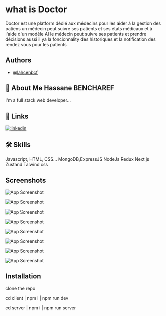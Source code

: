
# what is Doctor

Doctor est une platform dédié aux médecins pour les aider à la gestion des patiens
un médecin peut suivre ses patients et ses états médicaux et à l'aide d'un modèle AI le médecin peut suivre ses patients et prendre décisions
aussi il ya la foncionnality des historiques et la notification des rendez vous pour les patients



## Authors

- [@lahcenbcf](https://www.github.com/lahcenbcf)


## 🚀 About Me Hassane BENCHAREF
I'm a full stack web developer...


## 🔗 Links
[![linkedin](https://www.linkedin.com/in/hassane-bencharef-2b2667248/?lipi=urn%3Ali%3Apage%3Ad_flagship3_feed%3B98SqTONmQne4K7jT%2BPclpg%3D%3D)](https://www.linkedin.com/)



## 🛠 Skills
Javascript, HTML, CSS...
MongoDB,ExpressJS
NodeJs
Redux
Next js 
Zustand
Talwind css

## Screenshots

![App Screenshot](https://private-user-images.githubusercontent.com/107793995/306098953-39bf9f49-345e-4748-8128-0005769263b2.png?jwt=eyJhbGciOiJIUzI1NiIsInR5cCI6IkpXVCJ9.eyJpc3MiOiJnaXRodWIuY29tIiwiYXVkIjoicmF3LmdpdGh1YnVzZXJjb250ZW50LmNvbSIsImtleSI6ImtleTUiLCJleHAiOjE3MDgzODkzOTYsIm5iZiI6MTcwODM4OTA5NiwicGF0aCI6Ii8xMDc3OTM5OTUvMzA2MDk4OTUzLTM5YmY5ZjQ5LTM0NWUtNDc0OC04MTI4LTAwMDU3NjkyNjNiMi5wbmc_WC1BbXotQWxnb3JpdGhtPUFXUzQtSE1BQy1TSEEyNTYmWC1BbXotQ3JlZGVudGlhbD1BS0lBVkNPRFlMU0E1M1BRSzRaQSUyRjIwMjQwMjIwJTJGdXMtZWFzdC0xJTJGczMlMkZhd3M0X3JlcXVlc3QmWC1BbXotRGF0ZT0yMDI0MDIyMFQwMDMxMzZaJlgtQW16LUV4cGlyZXM9MzAwJlgtQW16LVNpZ25hdHVyZT04YzBhNzYzNjc1ZmE0NjRhYWU3MWYyYThiMTA3ZjUwOTQzZTM0ZmFlN2YxNTkzNTk2YzA5M2JlOGE5MGEwYzUyJlgtQW16LVNpZ25lZEhlYWRlcnM9aG9zdCZhY3Rvcl9pZD0wJmtleV9pZD0wJnJlcG9faWQ9MCJ9._FzTo2ypQrl4neAv8qF1GXIo4_xrO1Amj8B9KaRkcZM)

![App Screenshot](https://private-user-images.githubusercontent.com/107793995/306098964-e441e37f-e359-4f7e-abc0-ddbf3c3a3437.png?jwt=eyJhbGciOiJIUzI1NiIsInR5cCI6IkpXVCJ9.eyJpc3MiOiJnaXRodWIuY29tIiwiYXVkIjoicmF3LmdpdGh1YnVzZXJjb250ZW50LmNvbSIsImtleSI6ImtleTUiLCJleHAiOjE3MDgzODkzOTYsIm5iZiI6MTcwODM4OTA5NiwicGF0aCI6Ii8xMDc3OTM5OTUvMzA2MDk4OTY0LWU0NDFlMzdmLWUzNTktNGY3ZS1hYmMwLWRkYmYzYzNhMzQzNy5wbmc_WC1BbXotQWxnb3JpdGhtPUFXUzQtSE1BQy1TSEEyNTYmWC1BbXotQ3JlZGVudGlhbD1BS0lBVkNPRFlMU0E1M1BRSzRaQSUyRjIwMjQwMjIwJTJGdXMtZWFzdC0xJTJGczMlMkZhd3M0X3JlcXVlc3QmWC1BbXotRGF0ZT0yMDI0MDIyMFQwMDMxMzZaJlgtQW16LUV4cGlyZXM9MzAwJlgtQW16LVNpZ25hdHVyZT1jNzdlNDA5OWIyYjdhYjFiMzhiNjk5OTZlOTc3NzVjYWExYTA1YWMyZWFjMTdlZGQ2ODJkYzIzNmY2ZGUyMDIwJlgtQW16LVNpZ25lZEhlYWRlcnM9aG9zdCZhY3Rvcl9pZD0wJmtleV9pZD0wJnJlcG9faWQ9MCJ9.KVuDSVA46sC7LMH33HMtdo2RTSC7VMZYdsIq9ayrKQo)


![App Screenshot](https://private-user-images.githubusercontent.com/107793995/306098964-e441e37f-e359-4f7e-abc0-ddbf3c3a3437.png?jwt=eyJhbGciOiJIUzI1NiIsInR5cCI6IkpXVCJ9.eyJpc3MiOiJnaXRodWIuY29tIiwiYXVkIjoicmF3LmdpdGh1YnVzZXJjb250ZW50LmNvbSIsImtleSI6ImtleTUiLCJleHAiOjE3MDgzODkzOTYsIm5iZiI6MTcwODM4OTA5NiwicGF0aCI6Ii8xMDc3OTM5OTUvMzA2MDk4OTY0LWU0NDFlMzdmLWUzNTktNGY3ZS1hYmMwLWRkYmYzYzNhMzQzNy5wbmc_WC1BbXotQWxnb3JpdGhtPUFXUzQtSE1BQy1TSEEyNTYmWC1BbXotQ3JlZGVudGlhbD1BS0lBVkNPRFlMU0E1M1BRSzRaQSUyRjIwMjQwMjIwJTJGdXMtZWFzdC0xJTJGczMlMkZhd3M0X3JlcXVlc3QmWC1BbXotRGF0ZT0yMDI0MDIyMFQwMDMxMzZaJlgtQW16LUV4cGlyZXM9MzAwJlgtQW16LVNpZ25hdHVyZT1jNzdlNDA5OWIyYjdhYjFiMzhiNjk5OTZlOTc3NzVjYWExYTA1YWMyZWFjMTdlZGQ2ODJkYzIzNmY2ZGUyMDIwJlgtQW16LVNpZ25lZEhlYWRlcnM9aG9zdCZhY3Rvcl9pZD0wJmtleV9pZD0wJnJlcG9faWQ9MCJ9.KVuDSVA46sC7LMH33HMtdo2RTSC7VMZYdsIq9ayrKQo)



![App Screenshot](https://private-user-images.githubusercontent.com/107793995/306098967-7a58f64c-ca4f-4764-959e-83d7f281f94b.png?jwt=eyJhbGciOiJIUzI1NiIsInR5cCI6IkpXVCJ9.eyJpc3MiOiJnaXRodWIuY29tIiwiYXVkIjoicmF3LmdpdGh1YnVzZXJjb250ZW50LmNvbSIsImtleSI6ImtleTUiLCJleHAiOjE3MDgzODk0NTEsIm5iZiI6MTcwODM4OTE1MSwicGF0aCI6Ii8xMDc3OTM5OTUvMzA2MDk4OTY3LTdhNThmNjRjLWNhNGYtNDc2NC05NTllLTgzZDdmMjgxZjk0Yi5wbmc_WC1BbXotQWxnb3JpdGhtPUFXUzQtSE1BQy1TSEEyNTYmWC1BbXotQ3JlZGVudGlhbD1BS0lBVkNPRFlMU0E1M1BRSzRaQSUyRjIwMjQwMjIwJTJGdXMtZWFzdC0xJTJGczMlMkZhd3M0X3JlcXVlc3QmWC1BbXotRGF0ZT0yMDI0MDIyMFQwMDMyMzFaJlgtQW16LUV4cGlyZXM9MzAwJlgtQW16LVNpZ25hdHVyZT00OTlhNjI3MGVhZmY0ZDk3M2UwNTRkZDY3N2VhMDBjNWJiMmI0OGJhMTZkM2FlY2QzYzEwYWM4ODAwYjA3ZWU5JlgtQW16LVNpZ25lZEhlYWRlcnM9aG9zdCZhY3Rvcl9pZD0wJmtleV9pZD0wJnJlcG9faWQ9MCJ9.yxjyO5o2c7d-zbqtlUgOL9JjVJFet04YmjQ1zSfS6Os)



![App Screenshot](https://private-user-images.githubusercontent.com/107793995/306098981-6fd55aa9-5bce-4dd0-8c3f-e4a1a2a9909c.png?jwt=eyJhbGciOiJIUzI1NiIsInR5cCI6IkpXVCJ9.eyJpc3MiOiJnaXRodWIuY29tIiwiYXVkIjoicmF3LmdpdGh1YnVzZXJjb250ZW50LmNvbSIsImtleSI6ImtleTUiLCJleHAiOjE3MDgzODk0NTEsIm5iZiI6MTcwODM4OTE1MSwicGF0aCI6Ii8xMDc3OTM5OTUvMzA2MDk4OTgxLTZmZDU1YWE5LTViY2UtNGRkMC04YzNmLWU0YTFhMmE5OTA5Yy5wbmc_WC1BbXotQWxnb3JpdGhtPUFXUzQtSE1BQy1TSEEyNTYmWC1BbXotQ3JlZGVudGlhbD1BS0lBVkNPRFlMU0E1M1BRSzRaQSUyRjIwMjQwMjIwJTJGdXMtZWFzdC0xJTJGczMlMkZhd3M0X3JlcXVlc3QmWC1BbXotRGF0ZT0yMDI0MDIyMFQwMDMyMzFaJlgtQW16LUV4cGlyZXM9MzAwJlgtQW16LVNpZ25hdHVyZT1hNDhiMzkwMDg4NWQzZjk1OWFiZjg1OTc4ZWQyYjk0MjU5YTBjZDgxMWE4ZmFlOWJhZGRmYTRiMWQwNWNkZjI3JlgtQW16LVNpZ25lZEhlYWRlcnM9aG9zdCZhY3Rvcl9pZD0wJmtleV9pZD0wJnJlcG9faWQ9MCJ9.PGOHgHedxzaWAETTWyx6jToXdQ5ohyTIJMqfWi2LnbA)

![App Screenshot](https://private-user-images.githubusercontent.com/107793995/306098990-a85b76b1-0e10-41e4-8e62-708659eee3fb.png?jwt=eyJhbGciOiJIUzI1NiIsInR5cCI6IkpXVCJ9.eyJpc3MiOiJnaXRodWIuY29tIiwiYXVkIjoicmF3LmdpdGh1YnVzZXJjb250ZW50LmNvbSIsImtleSI6ImtleTUiLCJleHAiOjE3MDgzODk0NTEsIm5iZiI6MTcwODM4OTE1MSwicGF0aCI6Ii8xMDc3OTM5OTUvMzA2MDk4OTkwLWE4NWI3NmIxLTBlMTAtNDFlNC04ZTYyLTcwODY1OWVlZTNmYi5wbmc_WC1BbXotQWxnb3JpdGhtPUFXUzQtSE1BQy1TSEEyNTYmWC1BbXotQ3JlZGVudGlhbD1BS0lBVkNPRFlMU0E1M1BRSzRaQSUyRjIwMjQwMjIwJTJGdXMtZWFzdC0xJTJGczMlMkZhd3M0X3JlcXVlc3QmWC1BbXotRGF0ZT0yMDI0MDIyMFQwMDMyMzFaJlgtQW16LUV4cGlyZXM9MzAwJlgtQW16LVNpZ25hdHVyZT01ODdiNmJhYzBhZDdjY2IxM2ExYjFiM2M4ODFjODE5YzQ0NTkzODY3ZmM5YTAzYmVmYjc0NjY4MjBjYzBlMGJlJlgtQW16LVNpZ25lZEhlYWRlcnM9aG9zdCZhY3Rvcl9pZD0wJmtleV9pZD0wJnJlcG9faWQ9MCJ9.RXaaTN8RRFV7hn9ABSzPVm34tNT5BiaBfkfJG16nnOM)

![App Screenshot](https://private-user-images.githubusercontent.com/107793995/306098992-f7e674ce-7d38-48a8-924d-17f233e200bf.png?jwt=eyJhbGciOiJIUzI1NiIsInR5cCI6IkpXVCJ9.eyJpc3MiOiJnaXRodWIuY29tIiwiYXVkIjoicmF3LmdpdGh1YnVzZXJjb250ZW50LmNvbSIsImtleSI6ImtleTUiLCJleHAiOjE3MDgzODk0NTEsIm5iZiI6MTcwODM4OTE1MSwicGF0aCI6Ii8xMDc3OTM5OTUvMzA2MDk4OTkyLWY3ZTY3NGNlLTdkMzgtNDhhOC05MjRkLTE3ZjIzM2UyMDBiZi5wbmc_WC1BbXotQWxnb3JpdGhtPUFXUzQtSE1BQy1TSEEyNTYmWC1BbXotQ3JlZGVudGlhbD1BS0lBVkNPRFlMU0E1M1BRSzRaQSUyRjIwMjQwMjIwJTJGdXMtZWFzdC0xJTJGczMlMkZhd3M0X3JlcXVlc3QmWC1BbXotRGF0ZT0yMDI0MDIyMFQwMDMyMzFaJlgtQW16LUV4cGlyZXM9MzAwJlgtQW16LVNpZ25hdHVyZT1jMjlkODg4OTQxZTFiNWIwNjc4NGM3MzM5NzVlNDY0MjhhMTVhOThjYjY5NDlmZGI5YjFkZmEyYmI5MTAxNjM1JlgtQW16LVNpZ25lZEhlYWRlcnM9aG9zdCZhY3Rvcl9pZD0wJmtleV9pZD0wJnJlcG9faWQ9MCJ9.b8uoFFy5Oe1apsFnsHpFW3WCNurG4bWUgUhI-ysfaFI)

![App Screenshot](https://private-user-images.githubusercontent.com/107793995/306098994-bec680a4-63f7-426d-9fb0-2600a22ea2d6.png?jwt=eyJhbGciOiJIUzI1NiIsInR5cCI6IkpXVCJ9.eyJpc3MiOiJnaXRodWIuY29tIiwiYXVkIjoicmF3LmdpdGh1YnVzZXJjb250ZW50LmNvbSIsImtleSI6ImtleTUiLCJleHAiOjE3MDgzODk0NTEsIm5iZiI6MTcwODM4OTE1MSwicGF0aCI6Ii8xMDc3OTM5OTUvMzA2MDk4OTk0LWJlYzY4MGE0LTYzZjctNDI2ZC05ZmIwLTI2MDBhMjJlYTJkNi5wbmc_WC1BbXotQWxnb3JpdGhtPUFXUzQtSE1BQy1TSEEyNTYmWC1BbXotQ3JlZGVudGlhbD1BS0lBVkNPRFlMU0E1M1BRSzRaQSUyRjIwMjQwMjIwJTJGdXMtZWFzdC0xJTJGczMlMkZhd3M0X3JlcXVlc3QmWC1BbXotRGF0ZT0yMDI0MDIyMFQwMDMyMzFaJlgtQW16LUV4cGlyZXM9MzAwJlgtQW16LVNpZ25hdHVyZT1lYzYyMTBiYWU4MzRiNDRlYjk4MjEyOWI3OGQxZmYxODAyM2I4ZWFjZGYxNmNjOTQxOWI3YmMzZDQ3MmFlYjk0JlgtQW16LVNpZ25lZEhlYWRlcnM9aG9zdCZhY3Rvcl9pZD0wJmtleV9pZD0wJnJlcG9faWQ9MCJ9.TsmL7ztMauofmyS6ElWkQowTKPerEyW5SZuKUBNOenA)


## Installation

clone the repo

cd client | npm i | npm run dev

cd server | npm i | npm run server

